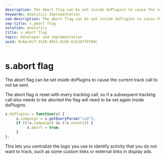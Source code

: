 ```yaml
---
description: The abort flag can be set inside doPlugins to cause the current track call to not be sent.
keywords: Analytics Implementation
seo-description: The abort flag can be set inside doPlugins to cause the current track call to not be sent.
seo-title: s.abort flag
solution: Analytics
title: s.abort flag
topic: Developer and implementation
uuid: 0c6ec8c7-d136-4851-8cb6-6cb1b7f6f0dc
---
```


# s.abort flag

The abort flag can be set inside doPlugins to cause the current track call to not be sent.

The abort flag is reset with every tracking call, so if a subsequent tracking call also needs to be aborted the flag will need to be set again inside doPlugins.

```js
s.doPlugins = function(s) { 
     s.campaign = s.getQueryParam("cid"); 
     if ((!s.campaign) && (!s.events)) { 
          s.abort = true; 
     } 
};
```

This lets you centralize the logic you use to identify activity that you do not want to track, such as some custom links or external links in display ads.
